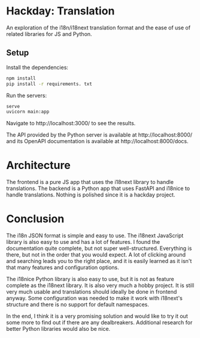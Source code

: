 # Hackday: Translation

An exploration of the i18n/i18next translation format and the ease of use of related libraries for JS and Python.

## Setup
Install the dependencies:
```bash
npm install
pip install -r requirements. txt
```

Run the servers:
```bash
serve
uvicorn main:app
```

Navigate to http://localhost:3000/ to see the results.

The API provided by the Python server is available at http://localhost:8000/ and its OpenAPI documentation is 
available at http://localhost:8000/docs.

# Architecture
The frontend is a pure JS app that uses the i18next library to handle translations. 
The backend is a Python app that uses FastAPI and i18nice to handle translations.
Nothing is polished since it is a hackday project.

# Conclusion
The i18n JSON format is simple and easy to use. The i18next JavaScript library is also easy to use and has a lot of 
features. I found the documentation quite complete, but not super well-structured. Everything is there, but not in the 
order that you would expect. A lot of clicking around and searching leads you to the right place, and it is easily 
learned as it isn't that many features and configuration options.

The i18nice Python library is also easy to use, but it is not as feature complete as the i18next library. It is also
very much a hobby project. It is still very much usable and translations should ideally be done in frontend anyway. 
Some configuration was needed to make it work with i18next's structure and there is no support for default namespaces.

In the end, I think it is a very promising solution and would like to try it out some more to find out if there are any 
dealbreakers. Additional research for better Python libraries would also be nice.
